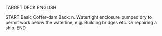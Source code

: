 TARGET DECK
ENGLISH

START
Basic
Coffer-dam
Back: n. Watertight enclosure pumped dry to permit work below the waterline, e.g. Building bridges etc. Or repairing a ship.
END
